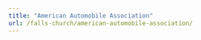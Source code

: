 ```yaml
---
title: "American Automobile Association"
url: /falls-church/american-automobile-association/
---
```


